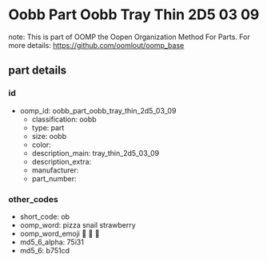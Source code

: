 # Oobb Part Oobb Tray Thin 2D5 03 09  

note: This is part of OOMP the Oopen Organization Method For Parts. For more details: https://github.com/oomlout/oomp_base

##  part details





### id
* oomp_id: oobb_part_oobb_tray_thin_2d5_03_09
  * classification: oobb
  * type: part
  * size: oobb
  * color: 
  * description_main: tray_thin_2d5_03_09
  * description_extra: 
  * manufacturer: 
  * part_number: 

### other_codes
* short_code: ob
* oomp_word: pizza snail strawberry
* oomp_word_emoji :pizza: :snail: :strawberry:
* md5_6_alpha: 75i31
* md5_6: b751cd